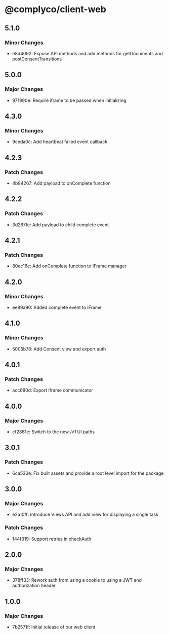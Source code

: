 # @complyco/client-web

## 5.1.0

### Minor Changes

- e8d4092: Expose API methods and add methods for getDocuments and postConsentTransitions

## 5.0.0

### Major Changes

- 971990e: Require iframe to be passed when initializing

## 4.3.0

### Minor Changes

- 9ceda0c: Add heartbeat failed event callback

## 4.2.3

### Patch Changes

- 4b84267: Add payload to onComplete function

## 4.2.2

### Patch Changes

- 3d267fe: Add payload to child complete event

## 4.2.1

### Patch Changes

- 80ec16c: Add onComplete function to IFrame manager

## 4.2.0

### Minor Changes

- ee89a90: Added complete event to IFrame

## 4.1.0

### Minor Changes

- 5005b78: Add Consent view and export auth

## 4.0.1

### Patch Changes

- acc680d: Export Iframe communicator

## 4.0.0

### Major Changes

- cf2861e: Switch to the new /v1 UI paths

## 3.0.1

### Patch Changes

- 6ca530e: Fix built assets and provide a root level import for the package

## 3.0.0

### Major Changes

- e2a10ff: Introduce Views API and add view for displaying a single task

### Patch Changes

- 144f319: Support retries in checkAuth

## 2.0.0

### Major Changes

- 378ff33: Rework auth from using a cookie to using a JWT and authorization header

## 1.0.0

### Major Changes

- 7b2571f: Initial release of our web client
